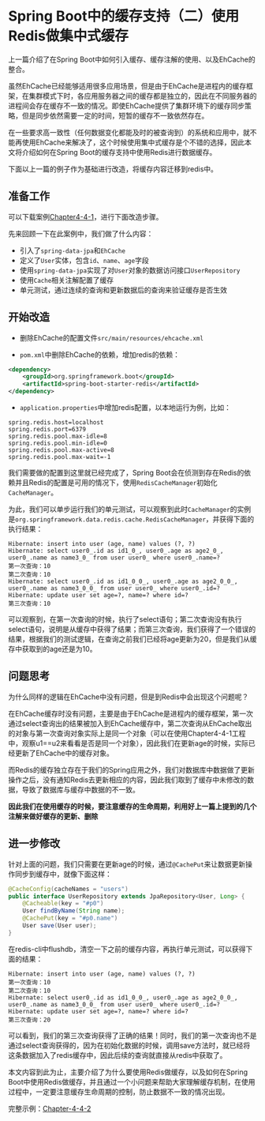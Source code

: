 # Spring Boot中的缓存支持（二）使用Redis做集中式缓存

上一篇介绍了在Spring Boot中如何引入缓存、缓存注解的使用、以及EhCache的整合。

虽然EhCache已经能够适用很多应用场景，但是由于EhCache是进程内的缓存框架，在集群模式下时，各应用服务器之间的缓存都是独立的，因此在不同服务器的进程间会存在缓存不一致的情况。即使EhCache提供了集群环境下的缓存同步策略，但是同步依然需要一定的时间，短暂的缓存不一致依然存在。

在一些要求高一致性（任何数据变化都能及时的被查询到）的系统和应用中，就不能再使用EhCache来解决了，这个时候使用集中式缓存是个不错的选择，因此本文将介绍如何在Spring Boot的缓存支持中使用Redis进行数据缓存。

下面以上一篇的例子作为基础进行改造，将缓存内容迁移到redis中。

## 准备工作

可以下载案例[Chapter4-4-1](./demos/Chapter4-4-1)，进行下面改造步骤。

先来回顾一下在此案例中，我们做了什么内容：

- 引入了```spring-data-jpa```和```EhCache```
- 定义了```User```实体，包含```id```、```name```、```age```字段
- 使用```spring-data-jpa```实现了对```User```对象的数据访问接口```UserRepository```
- 使用```Cache```相关注解配置了缓存
- 单元测试，通过连续的查询和更新数据后的查询来验证缓存是否生效

## 开始改造

* 删除EhCache的配置文件```src/main/resources/ehcache.xml```

* ```pom.xml```中删除EhCache的依赖，增加redis的依赖：

```xml
<dependency>
    <groupId>org.springframework.boot</groupId>
    <artifactId>spring-boot-starter-redis</artifactId>
</dependency>
```

* ```application.properties```中增加redis配置，以本地运行为例，比如：

```properties
spring.redis.host=localhost
spring.redis.port=6379
spring.redis.pool.max-idle=8
spring.redis.pool.min-idle=0
spring.redis.pool.max-active=8
spring.redis.pool.max-wait=-1
```

我们需要做的配置到这里就已经完成了，Spring Boot会在侦测到存在Redis的依赖并且Redis的配置是可用的情况下，使用```RedisCacheManager```初始化```CacheManager```。

为此，我们可以单步运行我们的单元测试，可以观察到此时```CacheManager```的实例是```org.springframework.data.redis.cache.RedisCacheManager```，并获得下面的执行结果：

```log
Hibernate: insert into user (age, name) values (?, ?)
Hibernate: select user0_.id as id1_0_, user0_.age as age2_0_, user0_.name as name3_0_ from user user0_ where user0_.name=?
第一次查询：10
第二次查询：10
Hibernate: select user0_.id as id1_0_0_, user0_.age as age2_0_0_, user0_.name as name3_0_0_ from user user0_ where user0_.id=?
Hibernate: update user set age=?, name=? where id=?
第三次查询：10
```

可以观察到，在第一次查询的时候，执行了select语句；第二次查询没有执行select语句，说明是从缓存中获得了结果；而第三次查询，我们获得了一个错误的结果，根据我们的测试逻辑，在查询之前我们已经将age更新为20，但是我们从缓存中获取到的age还是为10。

## 问题思考

为什么同样的逻辑在EhCache中没有问题，但是到Redis中会出现这个问题呢？

在EhCache缓存时没有问题，主要是由于EhCache是进程内的缓存框架，第一次通过select查询出的结果被加入到EhCache缓存中，第二次查询从EhCache取出的对象与第一次查询对象实际上是同一个对象（可以在使用Chapter4-4-1工程中，观察u1==u2来看看是否是同一个对象），因此我们在更新age的时候，实际已经更新了EhCache中的缓存对象。

而Redis的缓存独立存在于我们的Spring应用之外，我们对数据库中数据做了更新操作之后，没有通知Redis去更新相应的内容，因此我们取到了缓存中未修改的数据，导致了数据库与缓存中数据的不一致。

**因此我们在使用缓存的时候，要注意缓存的生命周期，利用好上一篇上提到的几个注解来做好缓存的更新、删除**

## 进一步修改

针对上面的问题，我们只需要在更新age的时候，通过```@CachePut```来让数据更新操作同步到缓存中，就像下面这样：

```java
@CacheConfig(cacheNames = "users")
public interface UserRepository extends JpaRepository<User, Long> {
    @Cacheable(key = "#p0")
    User findByName(String name);
    @CachePut(key = "#p0.name")
    User save(User user);
}
```

在redis-cli中flushdb，清空一下之前的缓存内容，再执行单元测试，可以获得下面的结果：

```log
Hibernate: insert into user (age, name) values (?, ?)
第一次查询：10
第二次查询：10
Hibernate: select user0_.id as id1_0_0_, user0_.age as age2_0_0_, user0_.name as name3_0_0_ from user user0_ where user0_.id=?
Hibernate: update user set age=?, name=? where id=?
第三次查询：20
```

可以看到，我们的第三次查询获得了正确的结果！同时，我们的第一次查询也不是通过select查询获得的，因为在初始化数据的时候，调用save方法时，就已经将这条数据加入了redis缓存中，因此后续的查询就直接从redis中获取了。

本文内容到此为止，主要介绍了为什么要使用Redis做缓存，以及如何在Spring Boot中使用Redis做缓存，并且通过一个小问题来帮助大家理解缓存机制，在使用过程中，一定要注意缓存生命周期的控制，防止数据不一致的情况出现。

完整示例：[Chapter-4-4-2](./demos/Chapter4-4-2)
